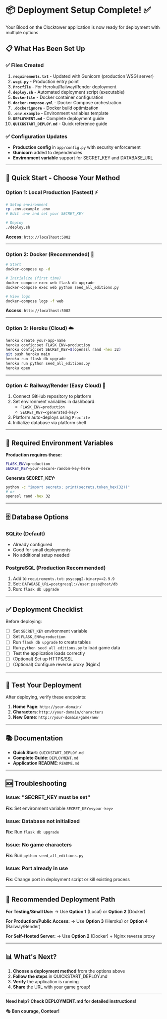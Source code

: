 # 📦 Deployment Setup Complete! ✅

Your Blood on the Clocktower application is now ready for deployment with multiple options.

## 📋 What Has Been Set Up

### ✅ Files Created

1. **`requirements.txt`** - Updated with Gunicorn (production WSGI server)
2. **`wsgi.py`** - Production entry point
3. **`Procfile`** - For Heroku/Railway/Render deployment
4. **`deploy.sh`** - Automated deployment script (executable)
5. **`Dockerfile`** - Docker container configuration
6. **`docker-compose.yml`** - Docker Compose orchestration
7. **`.dockerignore`** - Docker build optimization
8. **`.env.example`** - Environment variables template
9. **`DEPLOYMENT.md`** - Complete deployment guide
10. **`QUICKSTART_DEPLOY.md`** - Quick reference guide

### ✅ Configuration Updates

- **Production config** in `app/config.py` with security enforcement
- **Gunicorn** added to dependencies
- **Environment variable** support for SECRET_KEY and DATABASE_URL

---

## 🚀 Quick Start - Choose Your Method

### Option 1: Local Production (Fastest) ⚡

```bash
# Setup environment
cp .env.example .env
# Edit .env and set your SECRET_KEY

# Deploy
./deploy.sh
```

**Access**: `http://localhost:5002`

---

### Option 2: Docker (Recommended) 🐳

```bash
# Start
docker-compose up -d

# Initialize (first time)
docker-compose exec web flask db upgrade
docker-compose exec web python seed_all_editions.py

# View logs
docker-compose logs -f web
```

**Access**: `http://localhost:5002`

---

### Option 3: Heroku (Cloud) ☁️

```bash
heroku create your-app-name
heroku config:set FLASK_ENV=production
heroku config:set SECRET_KEY=$(openssl rand -hex 32)
git push heroku main
heroku run flask db upgrade
heroku run python seed_all_editions.py
heroku open
```

---

### Option 4: Railway/Render (Easy Cloud) 🚄

1. Connect GitHub repository to platform
2. Set environment variables in dashboard:
   - `FLASK_ENV=production`
   - `SECRET_KEY=<generated-key>`
3. Platform auto-deploys using `Procfile`
4. Initialize database via platform shell

---

## 🔑 Required Environment Variables

**Production requires these:**

```bash
FLASK_ENV=production
SECRET_KEY=your-secure-random-key-here
```

**Generate SECRET_KEY:**
```bash
python -c "import secrets; print(secrets.token_hex(32))"
# or
openssl rand -hex 32
```

---

## 🗄️ Database Options

### SQLite (Default)
- Already configured
- Good for small deployments
- No additional setup needed

### PostgreSQL (Production Recommended)
1. Add to `requirements.txt`: `psycopg2-binary==2.9.9`
2. Set: `DATABASE_URL=postgresql://user:pass@host/db`
3. Run: `flask db upgrade`

---

## ✅ Deployment Checklist

Before deploying:

- [ ] Set `SECRET_KEY` environment variable
- [ ] Set `FLASK_ENV=production`
- [ ] Run `flask db upgrade` to create tables
- [ ] Run `python seed_all_editions.py` to load game data
- [ ] Test the application loads correctly
- [ ] (Optional) Set up HTTPS/SSL
- [ ] (Optional) Configure reverse proxy (Nginx)

---

## 🧪 Test Your Deployment

After deploying, verify these endpoints:

1. **Home Page**: `http://your-domain/`
2. **Characters**: `http://your-domain/characters`
3. **New Game**: `http://your-domain/game/new`

---

## 📚 Documentation

- **Quick Start**: `QUICKSTART_DEPLOY.md`
- **Complete Guide**: `DEPLOYMENT.md`
- **Application README**: `README.md`

---

## 🆘 Troubleshooting

### Issue: "SECRET_KEY must be set"
**Fix**: Set environment variable `SECRET_KEY=<your-key>`

### Issue: Database not initialized
**Fix**: Run `flask db upgrade`

### Issue: No game characters
**Fix**: Run `python seed_all_editions.py`

### Issue: Port already in use
**Fix**: Change port in deployment script or kill existing process

---

## 🎯 Recommended Deployment Path

**For Testing/Small Use:**
→ Use **Option 1** (Local) or **Option 2** (Docker)

**For Production/Public Access:**
→ Use **Option 3** (Heroku) or **Option 4** (Railway/Render)

**For Self-Hosted Server:**
→ Use **Option 2** (Docker) + Nginx reverse proxy

---

## 📊 What's Next?

1. **Choose a deployment method** from the options above
2. **Follow the steps** in QUICKSTART_DEPLOY.md
3. **Verify** the application is running
4. **Share** the URL with your game group!

---

**Need help? Check DEPLOYMENT.md for detailed instructions!**

🎭 **Bon courage, Conteur!**
